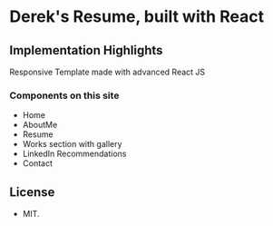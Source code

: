 # Derek's Resume, built with React


## Implementation Highlights

Responsive Template made with advanced React JS

### Components on this site

- Home
- AboutMe
- Resume 
- Works section with gallery
- LinkedIn Recommendations
- Contact

## License

- MIT.

